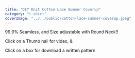```yaml
---
title: "DIY Knit Cotton Lace Summer Coverup"
category: "t-shirt"
coverImage: "../../public/cotton-lace-summer-coverup.jpeg"
---
```

99.9% Seamless, and Size adjustable with Round Neck!!

Click on a Thumb nail for video, &

Click on a box for download a written pattern.